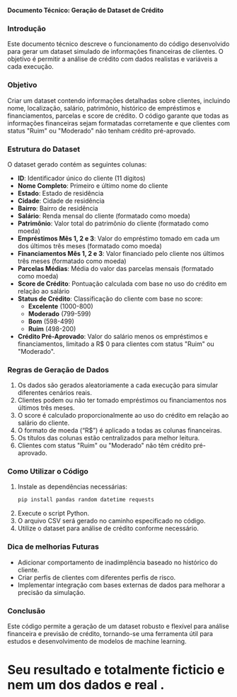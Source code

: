 **Documento Técnico: Geração de Dataset de Crédito**

### Introdução
Este documento técnico descreve o funcionamento do código desenvolvido para gerar um dataset simulado de informações financeiras de clientes. O objetivo é permitir a análise de crédito com dados realistas e variáveis a cada execução.

### Objetivo
Criar um dataset contendo informações detalhadas sobre clientes, incluindo nome, localização, salário, patrimônio, histórico de empréstimos e financiamentos, parcelas e score de crédito. O código garante que todas as informações financeiras sejam formatadas corretamente e que clientes com status "Ruim" ou "Moderado" não tenham crédito pré-aprovado.

### Estrutura do Dataset
O dataset gerado contém as seguintes colunas:

- **ID**: Identificador único do cliente (11 dígitos)
- **Nome Completo**: Primeiro e último nome do cliente
- **Estado**: Estado de residência
- **Cidade**: Cidade de residência
- **Bairro**: Bairro de residência
- **Salário**: Renda mensal do cliente (formatado como moeda)
- **Patrimônio**: Valor total do patrimônio do cliente (formatado como moeda)
- **Empréstimos Mês 1, 2 e 3**: Valor do empréstimo tomado em cada um dos últimos três meses (formatado como moeda)
- **Financiamentos Mês 1, 2 e 3**: Valor financiado pelo cliente nos últimos três meses (formatado como moeda)
- **Parcelas Médias**: Média do valor das parcelas mensais (formatado como moeda)
- **Score de Crédito**: Pontuação calculada com base no uso do crédito em relação ao salário
- **Status de Crédito**: Classificação do cliente com base no score:
  - **Excelente** (1000-800)
  - **Moderado** (799-599)
  - **Bom** (598-499)
  - **Ruim** (498-200)
- **Crédito Pré-Aprovado**: Valor do salário menos os empréstimos e financiamentos, limitado a R$ 0 para clientes com status "Ruim" ou "Moderado".

### Regras de Geração de Dados
1. Os dados são gerados aleatoriamente a cada execução para simular diferentes cenários reais.
2. Clientes podem ou não ter tomado empréstimos ou financiamentos nos últimos três meses.
3. O score é calculado proporcionalmente ao uso do crédito em relação ao salário do cliente.
4. O formato de moeda (“R$”) é aplicado a todas as colunas financeiras.
5. Os títulos das colunas estão centralizados para melhor leitura.
6. Clientes com status "Ruim" ou "Moderado" não têm crédito pré-aprovado.

### Como Utilizar o Código
1. Instale as dependências necessárias:
   ```bash
   pip install pandas random datetime requests
   ```
2. Execute o script Python.
3. O arquivo CSV será gerado no caminho especificado no código.
4. Utilize o dataset para análise de crédito conforme necessário.

### Dica de melhorias Futuras
- Adicionar comportamento de inadimplência baseado no histórico do cliente.
- Criar perfis de clientes com diferentes perfis de risco.
- Implementar integração com bases externas de dados para melhorar a precisão da simulação.

### Conclusão
Este código permite a geração de um dataset robusto e flexível para análise financeira e previsão de crédito, tornando-se uma ferramenta útil para estudos e desenvolvimento de modelos de machine learning.



# Seu resultado e totalmente ficticio e nem um dos dados e real .



 
